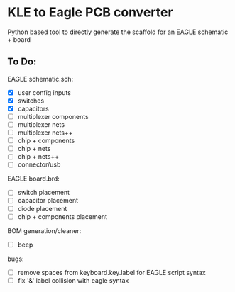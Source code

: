 # KLE to Eagle PCB converter

Python based tool to directly generate the scaffold for an EAGLE schematic + board


## To Do:
EAGLE schematic.sch:

- [x] user config inputs 
- [x] switches
- [x] capacitors
- [ ] multiplexer components
- [ ] multiplexer nets
- [ ] multiplexer nets++
- [ ] chip + components
- [ ] chip + nets
- [ ] chip + nets++
- [ ] connector/usb

EAGLE board.brd:

- [ ] switch placement
- [ ] capacitor placement
- [ ] diode placement
- [ ] chip + components placement

 BOM generation/cleaner:
- [ ] beep

bugs:
- [ ] remove spaces from keyboard.key.label for EAGLE script syntax
- [ ] fix '&' label collision with eagle syntax